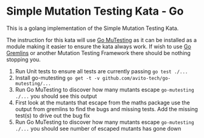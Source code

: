 # Simple Mutation Testing Kata - Go

This is a golang implementation of the Simple Mutation Testing Kata.

The instruction for this kata will use [Go MuTesting](https://github.com/avito-tech/go-mutesting) as it can be 
installed as a module making it easier to ensure the kata always work. If wish to use [Go Gremlins](https://gremlins.dev/) 
or another Mutation Testing Framework there should be nothing stopping you.

1. Run Unit tests to ensure all tests are currently passing `go test ./...`
2. Install go-mutesting `go get -t -v github.com/avito-tech/go-mutesting/...`
3. Run Go MuTesting to discover how many mutants escape `go-mutesting ./...` you should see this output
4. First look at the mutants that escape from the maths package use the output from gremlins to find the bugs and missing tests. Add the missing test(s) to drive out the bug fix
5. Run Go MuTesting to discover how many mutants escape `go-mutesting ./...` you should see number of escaped mutants has gone down

